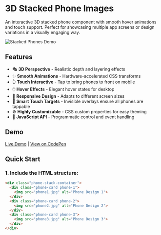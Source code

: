 # 3D Stacked Phone Images

An interactive 3D stacked phone component with smooth hover animations and touch support. Perfect for showcasing multiple app screens or design variations in a visually engaging way.

![Stacked Phones Demo](demo.gif)

## Features

- 🎭 **3D Perspective** - Realistic depth and layering effects
- ✨ **Smooth Animations** - Hardware-accelerated CSS transforms
- 👆 **Touch Interactive** - Tap to bring phones to front on mobile
- 🖱️ **Hover Effects** - Elegant hover states for desktop
- 📱 **Responsive Design** - Adapts to different screen sizes
- 🎯 **Smart Touch Targets** - Invisible overlays ensure all phones are tappable
- ⚙️ **Highly Customizable** - CSS custom properties for easy theming
- 🔧 **JavaScript API** - Programmatic control and event handling

## Demo

[Live Demo](your-demo-link-here) | [View on CodePen](your-codepen-link)

## Quick Start

### 1. Include the HTML structure:

```html
<div class="phone-stack-container">
  <div class="phone-card phone-1">
    <img src="phone1.jpg" alt="Phone Design 1">
  </div>
  <div class="phone-card phone-2">
    <img src="phone2.jpg" alt="Phone Design 2">
  </div>
  <div class="phone-card phone-3">
    <img src="phone3.jpg" alt="Phone Design 3">
  </div>
</div>
